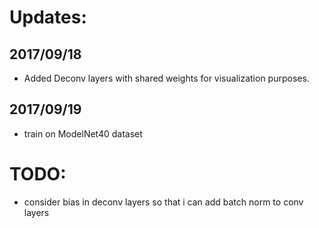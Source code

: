 # Updates:
## 2017/09/18
- Added Deconv layers with shared weights for visualization purposes.
## 2017/09/19
- train on ModelNet40 dataset
# TODO:
- consider bias in deconv layers so that i can add batch norm to conv layers
